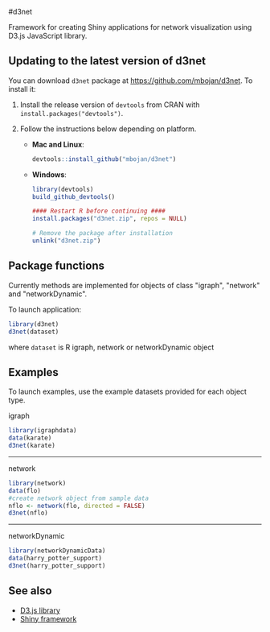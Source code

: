 #d3net

Framework for creating Shiny applications for network visualization using D3.js JavaScript library.

## Updating to the latest version of d3net

You can download `d3net` package at https://github.com/mbojan/d3net. To install it:

1. Install the release version of `devtools` from CRAN with `install.packages("devtools")`.

2. Follow the instructions below depending on platform.

    * **Mac and Linux**:

        ```R
        devtools::install_github("mbojan/d3net")
        ```

    * **Windows**:

        ```R
        library(devtools)
        build_github_devtools()

        #### Restart R before continuing ####
        install.packages("d3net.zip", repos = NULL)

        # Remove the package after installation
        unlink("d3net.zip")
        ```
        
## Package functions

Currently methods are implemented for objects of class "igraph", "network" and "networkDynamic".

To launch application:
```R
library(d3net)
d3net(dataset)
```
where `dataset` is R igraph, network or networkDynamic object

## Examples

To launch examples, use the example datasets provided for each object type.

igraph

```R
library(igraphdata)
data(karate)
d3net(karate)
```

--------

network

```R
library(network)
data(flo)
#create network object from sample data
nflo <- network(flo, directed = FALSE)
d3net(nflo)
```

--------

networkDynamic

```R
library(networkDynamicData)
data(harry_potter_support)
d3net(harry_potter_support)
```

## See also
* [D3.js library](https://www.d3js.org)
* [Shiny framework](https://www.shiny.rstudio.com)
